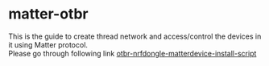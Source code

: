 # matter-otbr
This is the guide to create thread network and access/control the devices in it using Matter protocol.\
Please go through following link
[otbr-nrfdongle-matterdevice-install-script](otbr-install-script.md)
